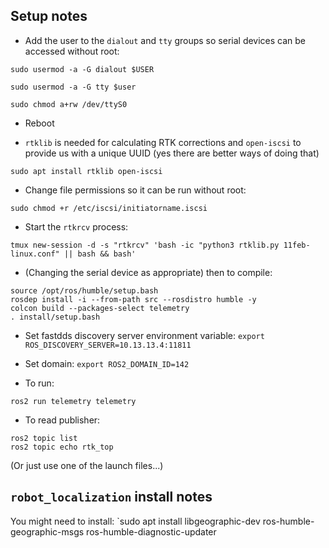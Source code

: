 ## Setup notes

 - Add the user to the `dialout` and `tty` groups so serial devices can be accessed without root:

`sudo usermod -a -G dialout $USER`

`sudo usermod -a -G tty $user`

`sudo chmod a+rw /dev/ttyS0`

 - Reboot

 - `rtklib` is needed for calculating RTK corrections and `open-iscsi` to provide us with a unique UUID (yes there are better ways of doing that)

`sudo apt install rtklib open-iscsi`

 - Change file permissions so it can be run without root:

```
sudo chmod +r /etc/iscsi/initiatorname.iscsi
```

 - Start the `rtkrcv` process:

```
tmux new-session -d -s "rtkrcv" 'bash -ic "python3 rtklib.py 11feb-linux.conf" || bash && bash'
```

 - (Changing the serial device as appropriate) then to compile:

```
source /opt/ros/humble/setup.bash
rosdep install -i --from-path src --rosdistro humble -y
colcon build --packages-select telemetry
. install/setup.bash
```

 - Set fastdds discovery server environment variable: `export ROS_DISCOVERY_SERVER=10.13.13.4:11811`
 - Set domain: `export ROS2_DOMAIN_ID=142`

 - To run:

`ros2 run telemetry telemetry`

 - To read publisher:

```
ros2 topic list
ros2 topic echo rtk_top
```

(Or just use one of the launch files...)

## `robot_localization` install notes

You might need to install:
`sudo apt install libgeographic-dev ros-humble-geographic-msgs ros-humble-diagnostic-updater

